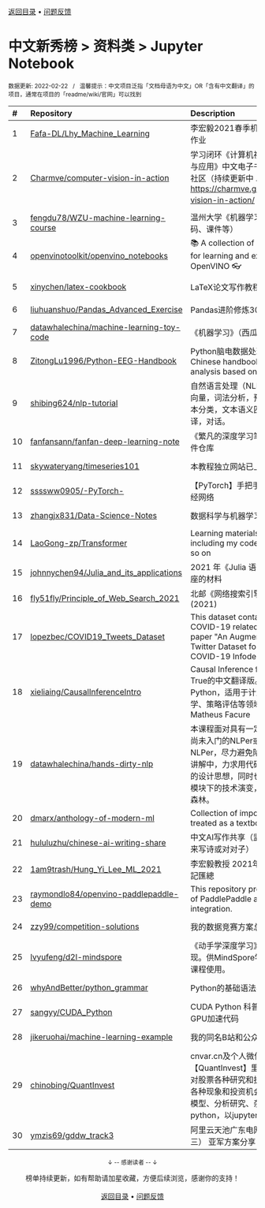 <a href="https://gitee.com/GrowingGit/GitHub-Chinese-Top-Charts#github中文排行榜">返回目录</a> • <a href="/content/docs/feedback.md">问题反馈</a>

# 中文新秀榜 > 资料类 > Jupyter Notebook
<sub>数据更新: 2022-02-22&nbsp;&nbsp;&nbsp;/&nbsp;&nbsp;&nbsp;温馨提示：中文项目泛指「文档母语为中文」OR「含有中文翻译」的项目，通常在项目的「readme/wiki/官网」可以找到</sub>

|#|Repository|Description|Stars|Updated|Created|
|:-|:-|:-|:-|:-|:-|
|1|[Fafa-DL/Lhy_Machine_Learning](https://github.com/Fafa-DL/Lhy_Machine_Learning)|李宏毅2021春季机器学习课程课件及作业|1714|2022-02-21|2021-02-28|
|2|[Charmve/computer-vision-in-action](https://github.com/Charmve/computer-vision-in-action)|学习闭环《计算机视觉实战演练：算法与应用》中文电子书、源码、读者交流社区（持续更新中 ...） 📘 在线电子书 https://charmve.github.io/computer-vision-in-action/   👇项目主页|1303|2022-02-21|2021-04-29|
|3|[fengdu78/WZU-machine-learning-course](https://github.com/fengdu78/WZU-machine-learning-course)|温州大学《机器学习》课程资料（代码、课件等）|927|2022-02-12|2021-03-21|
|4|[openvinotoolkit/openvino_notebooks](https://github.com/openvinotoolkit/openvino_notebooks)|📚 A collection of Jupyter notebooks for learning and experimenting with OpenVINO 👓|541|2022-02-21|2021-03-11|
|5|[xinychen/latex-cookbook](https://github.com/xinychen/latex-cookbook)|LaTeX论文写作教程 (中文版)|228|2022-02-14|2021-03-29|
|6|[liuhuanshuo/Pandas_Advanced_Exercise](https://github.com/liuhuanshuo/Pandas_Advanced_Exercise)|Pandas进阶修炼300题|163|2021-09-22|2021-09-22|
|7|[datawhalechina/machine-learning-toy-code](https://github.com/datawhalechina/machine-learning-toy-code)|《机器学习》（西瓜书）代码实战|135|2022-01-04|2021-07-16|
|8|[ZitongLu1996/Python-EEG-Handbook](https://github.com/ZitongLu1996/Python-EEG-Handbook)|Python脑电数据处理中文手册 - A Chinese handbook for EEG data analysis based on Python|94|2021-09-23|2021-07-02|
|9|[shibing624/nlp-tutorial](https://github.com/shibing624/nlp-tutorial)|自然语言处理（NLP）教程，包括：词向量，词法分析，预训练语言模型，文本分类，文本语义匹配，信息抽取，翻译，对话。|73|2021-10-21|2021-08-06|
|10|[fanfansann/fanfan-deep-learning-note](https://github.com/fanfansann/fanfan-deep-learning-note)|《繁凡的深度学习笔记》代码、PDF文件仓库|61|2022-02-15|2021-10-20|
|11|[skywateryang/timeseries101](https://github.com/skywateryang/timeseries101)|本教程独立网站已上线|58|2021-12-28|2021-06-11|
|12|[ssssww0905/-PyTorch-](https://github.com/ssssww0905/-PyTorch-)|【PyTorch】手把手教你跑通第一个神经网络|54|2022-01-03|2021-11-19|
|13|[zhangjx831/Data-Science-Notes](https://github.com/zhangjx831/Data-Science-Notes)|数据科学与机器学习炼成笔记|54|2022-02-18|2021-03-30|
|14|[LaoGong-zp/Transformer](https://github.com/LaoGong-zp/Transformer)| Learning materials of Transformer, including my code, XMind, PDF and so on|49|2021-09-28|2021-09-24|
|15|[johnnychen94/Julia_and_its_applications](https://github.com/johnnychen94/Julia_and_its_applications)|2021 年《Julia 语言及其应用》系列讲座的材料|41|2021-12-05|2021-10-16|
|16|[fly51fly/Principle_of_Web_Search_2021](https://github.com/fly51fly/Principle_of_Web_Search_2021)|北邮《网络搜索引擎原理》课程(2021)|41|2021-11-05|2021-09-17|
|17|[lopezbec/COVID19_Tweets_Dataset](https://github.com/lopezbec/COVID19_Tweets_Dataset)|This dataset contains all the 2021 COVID-19 related data from the paper "An Augmented Multilingual Twitter Dataset for Studying the COVID-19 Infodemic" |34|2022-02-18|2021-07-15|
|18|[xieliaing/CausalInferenceIntro](https://github.com/xieliaing/CausalInferenceIntro)|Causal Inference for the Brave and True的中文翻译版。全部代码基于Python，适用于计量经济学、量化社会学、策略评估等领域。英文版原作者：Matheus Facure|27|2022-02-21|2021-11-07|
|19|[datawhalechina/hands-dirty-nlp](https://github.com/datawhalechina/hands-dirty-nlp)|本课程面对具有一定机器学习基础，但尚未入门的NLPer或经验尚浅的NLPer，尽力避免陷入繁琐枯燥的公式讲解中，力求用代码展示每个模型背后的设计思想，同时也会带大家梳理每个模块下的技术演变，做到既知树木也知森林。|24|2022-02-19|2021-12-15|
|20|[dmarx/anthology-of-modern-ml](https://github.com/dmarx/anthology-of-modern-ml)|Collection of important articles to be treated as a textbook|20|2022-02-16|2021-07-14|
|21|[hululuzhu/chinese-ai-writing-share](https://github.com/hululuzhu/chinese-ai-writing-share)|中文AI写作共享（监督学习和迁移学习来写诗或对对子）|19|2022-02-11|2021-06-15|
|22|[1am9trash/Hung_Yi_Lee_ML_2021](https://github.com/1am9trash/Hung_Yi_Lee_ML_2021)|李宏毅教授 2021年機器學習 作業與筆記匯總|18|2021-09-17|2021-06-27|
|23|[raymondlo84/openvino-paddlepaddle-demo](https://github.com/raymondlo84/openvino-paddlepaddle-demo)|This repository provides examples of PaddlePaddle and OpenVINO integration. |17|2021-12-22|2021-08-13|
|24|[zzy99/competition-solutions](https://github.com/zzy99/competition-solutions)|我的数据竞赛方案总结|17|2021-11-16|2021-06-19|
|25|[lvyufeng/d2l-mindspore](https://github.com/lvyufeng/d2l-mindspore)|《动手学深度学习》的MindSpore实现。供MindSpore学习者配合李沐老师课程使用。|16|2022-02-02|2021-10-28|
|26|[whyAndBetter/python_grammar](https://github.com/whyAndBetter/python_grammar)|Python的基础语法学习|15|2022-01-09|2021-08-29|
|27|[sangyy/CUDA_Python](https://github.com/sangyy/CUDA_Python)|CUDA Python 科普之夜   手把手教你写GPU加速代码|15|2021-08-26|2021-08-26|
|28|[jikeruohai/machine-learning-example](https://github.com/jikeruohai/machine-learning-example)|我的同名B站和公众号中用到的视频|15|2021-10-21|2021-05-22|
|29|[chinobing/QuantInvest](https://github.com/chinobing/QuantInvest)|cnvar.cn及个人微信公众号【QuantInvest】里面提及的编程代码, 对股票各种研究和折腾分析A股市场的各种现象和投资机会，涉及编程、股票模型、分析研究、杂谈等，代码是python，以jupyter notebook展示。|15|2022-01-13|2021-05-14|
|30|[ymzis69/gddw_track3](https://github.com/ymzis69/gddw_track3)|阿里云天池广东电网识别挑战赛（赛道三） 亚军方案分享|11|2021-09-15|2021-09-15|

<div align="center">
    <p><sub>↓ -- 感谢读者 -- ↓</sub></p>
    榜单持续更新，如有帮助请加星收藏，方便后续浏览，感谢你的支持！
</div>

<br/>

<div align="center"><a href="https://gitee.com/GrowingGit/GitHub-Chinese-Top-Charts#github中文排行榜">返回目录</a> • <a href="/content/docs/feedback.md">问题反馈</a></div>
